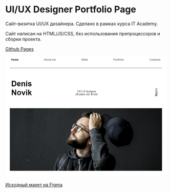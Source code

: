 # UI/UX Designer Portfolio Page #

Сайт-визитка UI/UX дизайнера. Сделано в рамках курса IT Academy.

Сайт написан на HTML/JS/CSS, без использования препроцессоров и сборки проекта.

[Github Pages](https://m12d15.github.io/page-designer/)

![Скриншот сайта](readme_img.png)


[Исходный макет на Figma](https://www.figma.com/file/5D9pDuLtS042hzaoN69Kd7/Free--Landing--Page-Template?node-id=254%3A515&t=OcdC0kkJTSqg88wN-0)